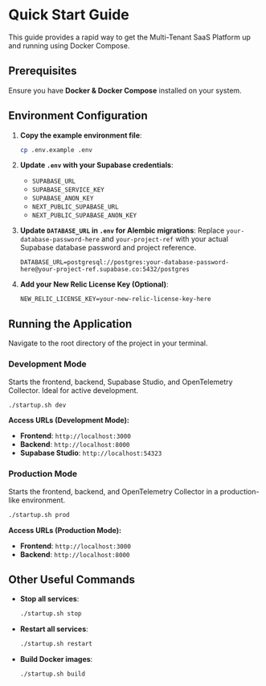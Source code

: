 # Quick Start Guide

This guide provides a rapid way to get the Multi-Tenant SaaS Platform up and running using Docker Compose.

## Prerequisites

Ensure you have **Docker & Docker Compose** installed on your system.

## Environment Configuration

1.  **Copy the example environment file**:
    ```bash
    cp .env.example .env
    ```

2.  **Update `.env` with your Supabase credentials**:
    *   `SUPABASE_URL`
    *   `SUPABASE_SERVICE_KEY`
    *   `SUPABASE_ANON_KEY`
    *   `NEXT_PUBLIC_SUPABASE_URL`
    *   `NEXT_PUBLIC_SUPABASE_ANON_KEY`

3.  **Update `DATABASE_URL` in `.env` for Alembic migrations**:
    Replace `your-database-password-here` and `your-project-ref` with your actual Supabase database password and project reference.
    ```
    DATABASE_URL=postgresql://postgres:your-database-password-here@your-project-ref.supabase.co:5432/postgres
    ```

4.  **Add your New Relic License Key (Optional)**:
    ```
    NEW_RELIC_LICENSE_KEY=your-new-relic-license-key-here
    ```

## Running the Application

Navigate to the root directory of the project in your terminal.

### Development Mode

Starts the frontend, backend, Supabase Studio, and OpenTelemetry Collector. Ideal for active development.

```bash
./startup.sh dev
```

**Access URLs (Development Mode):**

*   **Frontend**: `http://localhost:3000`
*   **Backend**: `http://localhost:8000`
*   **Supabase Studio**: `http://localhost:54323`

### Production Mode

Starts the frontend, backend, and OpenTelemetry Collector in a production-like environment.

```bash
./startup.sh prod
```

**Access URLs (Production Mode):**

*   **Frontend**: `http://localhost:3000`
*   **Backend**: `http://localhost:8000`

## Other Useful Commands

*   **Stop all services**:
    ```bash
    ./startup.sh stop
    ```
*   **Restart all services**:
    ```bash
    ./startup.sh restart
    ```
*   **Build Docker images**:
    ```bash
    ./startup.sh build
    ```